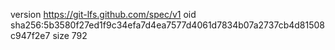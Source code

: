 version https://git-lfs.github.com/spec/v1
oid sha256:5b3580f27ed1f9c34efa7d4ea7577d4061d7834b07a2737cb4d81508c947f2e7
size 792
